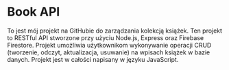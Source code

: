 # Book API
To jest mój projekt na GitHubie do zarządzania kolekcją książek. Ten projekt to RESTful API stworzone przy użyciu Node.js, Express oraz Firebase Firestore. Projekt umożliwia użytkownikom wykonywanie operacji CRUD (tworzenie, odczyt, aktualizacja, usuwanie) na wpisach książek w bazie danych. Projekt jest w całości napisany w języku JavaScript.
